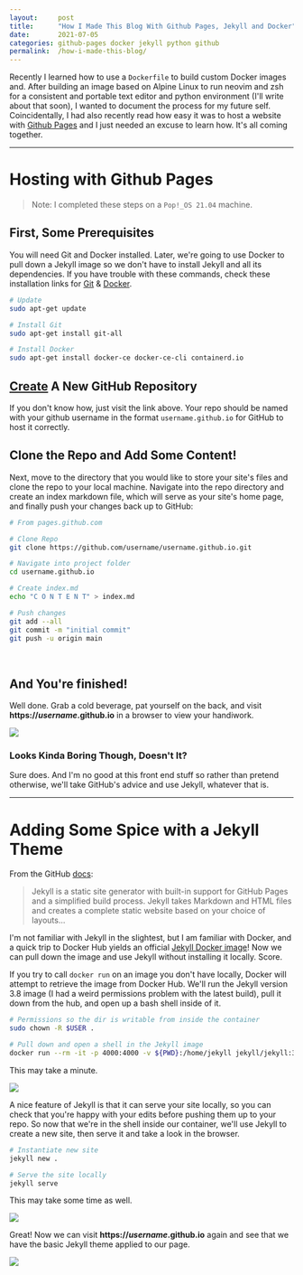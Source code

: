 ```yaml
---
layout:     post
title:      "How I Made This Blog With Github Pages, Jekyll and Docker"
date:       2021-07-05
categories: github-pages docker jekyll python github
permalink:  /how-i-made-this-blog/
---
```


Recently I learned how to use a `Dockerfile` to build custom Docker images and. After building an image based on Alpine Linux to run neovim and zsh for a consistent and portable text editor and python environment (I'll write about that soon), I wanted to document the process for my future self. Coincidentally, I had also recently read how easy it was to host a website with [Github Pages](https://pages.github.com/) and I just needed an excuse to learn how. It's all coming together.

---

# Hosting with Github Pages

> Note: I completed these steps on a `Pop!_OS 21.04` machine.

## First, Some Prerequisites
You will need Git and Docker installed. Later, we're going to use Docker to pull down a Jekyll image so we don't have to install Jekyll and all its dependencies. If you have trouble with these commands, check these installation links for [Git](https://github.com/git-guides/install-git) & [Docker](https://docs.docker.com/engine/install).

``` bash
# Update
sudo apt-get update

# Install Git
sudo apt-get install git-all

# Install Docker
sudo apt-get install docker-ce docker-ce-cli containerd.io
```

## [Create](https://docs.github.com/en/get-started/quickstart/create-a-repo) A New GitHub Repository
If you don't know how, just visit the link above. Your repo should be named with your github username in the format `username.github.io` for GitHub to host it correctly.

## Clone the Repo and Add Some Content!
Next, move to the directory that you would like to store your site's files and clone the repo to your local machine. Navigate into the repo directory and create an index markdown file, which will serve as your site's home page, and finally push your changes back up to GitHub:

``` bash
# From pages.github.com

# Clone Repo
git clone https://github.com/username/username.github.io.git

# Navigate into project folder
cd username.github.io

# Create index.md
echo "C O N T E N T" > index.md

# Push changes
git add --all
git commit -m "initial commit"
git push -u origin main
```

<br />

## And You're finished!
Well done. Grab a cold beverage, pat yourself on the back, and visit **https://_username_.github.io** in a browser to view your handiwork.
 
<img src="{{ site.url }}/assets/images/content.jpg" />

### Looks Kinda Boring Though, Doesn't It?
Sure does. And I'm no good at this front end stuff so rather than pretend otherwise, we'll take GitHub's advice and use Jekyll, whatever that is.

---

# Adding Some Spice with a Jekyll Theme

From the GitHub [docs](https://docs.github.com/en/pages/setting-up-a-github-pages-site-with-jekyll/about-github-pages-and-jekyll):

> Jekyll is a static site generator with built-in support for GitHub Pages and a simplified build process. Jekyll takes Markdown and HTML files and creates a complete static website based on your choice of layouts...

I'm not familiar with Jekyll in the slightest, but I am familiar with Docker, and a quick trip to Docker Hub yields an official [Jekyll Docker image](https://hub.docker.com/r/jekyll/jekyll)! Now we can pull down the image and use Jekyll without installing it locally. Score.

If you try to call `docker run` on an image you don't have locally, Docker will attempt to retrieve the image from Docker Hub. We'll run the Jekyll version 3.8 image (I had a weird permissions problem with the latest build), pull it down from the hub, and open up a bash shell inside of it.

``` bash
# Permissions so the dir is writable from inside the container
sudo chown -R $USER .

# Pull down and open a shell in the Jekyll image
docker run --rm -it -p 4000:4000 -v ${PWD}:/home/jekyll jekyll/jekyll:3.8 bash
```

This may take a minute.

<img src="{{ site.url }}/assets/images/docker_install.gif" />

A nice feature of Jekyll is that it can serve your site locally, so you can check that you're happy with your edits before pushing them up to your repo. So now that we're in the shell inside our container, we'll use Jekyll to create a new site, then serve it and take a look in the browser.

``` bash
# Instantiate new site
jekyll new .

# Serve the site locally
jekyll serve
```

This may take some time as well.

<img src="{{ site.url }}/assets/images/jekyll_new_serve.gif" />

Great! Now we can visit **https://_username_.github.io** again and see that we have the basic Jekyll theme applied to our page.

<img src="{{ site.url }}/assets/images/jekyll_basic.jpg" />
